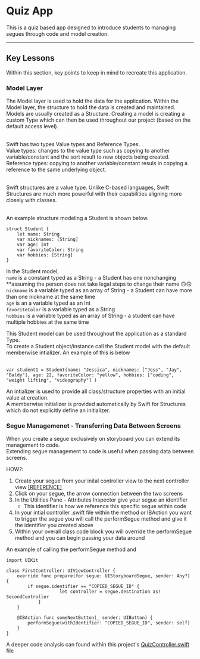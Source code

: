 # Quiz App

This is a quiz based app designed to introduce students to managing segues through code and model creation.

- - - -
## Key Lessons
Within this section, key points to keep in mind to recreate this application.

### Model Layer
The Model layer is used to hold the data for the application. Within the Model layer, the structure to hold the data is created and maintained.<br>
Models are usually created as a Structure. Creating a model is creating a custom Type which can then be used throughout our project (based on the default access level).<br><br>

Swift has two types Value types and Reference Types.<br>
Value types: changes to the value type such as copying to another variable/constant and the sort result to new objects being created.<br>
Reference types: copying to another variable/constant resuls in copying a reference to the same underlying object.<br><br>

Swift structures are a value type. Unlike C-based languages, Swift Structures are much more powerful with their capabilities aligning more closely with classes.<br><br>

An example structure modeling a Student is shown below.
```
struct Student {
	let name: String
	var nicknames: [String]
	var age: Int
	var favoriteColor: String
	var hobbies: [String]
}

```
In the Student model,<br>
`name` is a constant typed as a String - a Student has one nonchanging **assuming the person does not take legal steps to change their name 🙃🙃<br>
`nickname` is a variable typed as an array of String - a Student can have  more than one nickname at the same time<br>
`age` is an a variable typed as an Int<br>
`favoriteColor` is a variable typed as a String<br>
`hobbies` is a variable typed as an array of String - a student can have multiple hobbies at the same time

This Student model can be used throughout the application as a standard Type.<br>
To create a Student object/instance call the Student model with the default memberwise intializer. An example of this is below<br><br>

```
var student1 = Student(name: "Jessica", nicknames: ["Jess", "Jay", "Baldy"], age: 22, favoriteColor: "yellow", hobbies: ["coding", "weight lifting", "videography"] )
```

An intializer is used to provide all class/structure properties with an initial value at creation.<br>
A memberwise initializer is provided automatically by Swift for Structures which do not explicitly define an initializer.<br>

### Segue Managemenet - Transferring Data Between Screens

When you create a segue exclusively on storyboard you can extend its management to code.<br>
Extending segue management to code is useful when passing data between screens. 

HOW?:
1. Create your segue from your inital controller view to the next controller view [[REFERENCE]](https://github.com/thetealpickle/gwc-student-resources/tree/master/01_InfoApp#segues)
2. Click on your segue, the arrow connection between the two screens
3. In the Utilities Pane - Attributes Inspector give your segue an identifier	
	* This identifier is how we reference this specific segue within code 
4. In your intial controller .swift file within the method or IBAction you want to trigger the segue you will call the performSegue method and give it the identifier you created above
5. Within your overall class code block you will override the performSegue method and you can begin passing your data around

An example of calling the performSegue method and 
```
import UIKit

class FirstController: UIViewController {
	override func prepare(for segue: UIStoryboardSegue, sender: Any?) {
		if segue.identifier == "COPIED_SEGUE_ID" {
            		let controller = segue.destination as! SecondController
        	}
	}

	@IBAction func someNextButton(_ sender: UIButton) {
		performSegue(withIdentifier: "COPIED_SEGUE_ID", sender: self)
	}
}
```

A deeper code analysis can found within this project's [QuizController.swift](https://github.com/thetealpickle/gwc-student-resources/blob/master/03_QuizApp/minionQs/QuizController.swift) file
